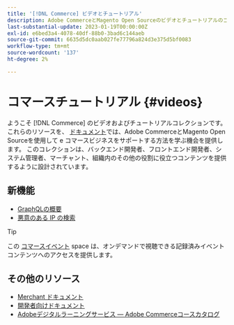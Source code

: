 ```yaml
---
title: '[!DNL Commerce] ビデオとチュートリアル'
description: Adobe CommerceとMagento Open Sourceのビデオとチュートリアルのコレクションです
last-substantial-update: 2023-01-19T00:00:00Z
exl-id: e6bed3a4-4078-40df-88b0-3bad6c144aeb
source-git-commit: 6635d5dc0aab027fe77796a824d3e375d5bf0083
workflow-type: tm+mt
source-wordcount: '137'
ht-degree: 2%

---
```


# コマースチュートリアル {#videos}

ようこそ [!DNL Commerce] のビデオおよびチュートリアルコレクションです。 これらのリソースを、 [ドキュメント](https://experienceleague.adobe.com/docs/commerce.html)では、Adobe CommerceとMagento Open Sourceを使用して e コマースビジネスをサポートする方法を学ぶ機会を提供します。 このコレクションは、バックエンド開発者、フロントエンド開発者、システム管理者、マーチャント、組織内のその他の役割に役立つコンテンツを提供するように設計されています。

<div id="whats-new-section">

## 新機能

- [GraphQLの概要](../graphql-rest/intro-graphql.md)
- [悪意のある IP の検索](../new-relic/malicious-ip.md)

</div>

>[!TIP]
>
>この [コマースイベント](https://experienceleague.adobe.com/docs/commerce-events/events/overview.html) space は、オンデマンドで視聴できる記録済みイベントコンテンツへのアクセスを提供します。

## その他のリソース

- [Merchant ドキュメント](https://experienceleague.adobe.com/docs/commerce-admin/user-guides/home.html)
- [開発者向けドキュメント](https://developer.adobe.com/commerce)
- [Adobeデジタルラーニングサービス — Adobe Commerceコースカタログ](https://learning.adobe.com/catalog.html?solution=Adobe%20Commerce)
